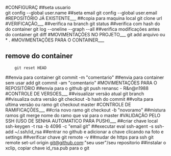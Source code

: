 #CONFIGURAÇ
##seta usuario	
		git config --global user.name
##seta email
		git config --global user.email
#REPOSITÓRIO JÁ EXISTENTE___
##copia para maquina local
		git clone url
#VERIFICAÇÃO___
##verifica na branch
		git status
##verifica com hash do do container
		git log  --oneline  --graph  --all
##verifica modificações antes do container
		git diff
#MOVIMENTAÇÕES  NO PROJETO___
		git add arquivo ou * .
#MOVIMENTAÇÕES PARA O CONTAINER___
##	remove do container
		git reset HEAD
##envia para container
		git commit -m "comentario"
##envia para container sem usar add 
		git commit -am "comentario"
#MOVIMENTAÇÕES PARA O REPOSITÓRIO
##envia para o github
		git push renansc  - R&n@n1988
#CONTROLE DE VERSOES___
##visualizar versão atual 
		git branch
##visualiza outra versão
		git checkout -b hash do commit
##volta para ultima versão  ou ramo
		git checkout master
#CONTROLE DE RAMIFICAÇÕES___
##cria novo ramo
		git checkout -b "novoramo"
##mistura ramos
		git  merge nome do ramo que vai para o master
#VALIDAÇÃO PELO SSH (USO DE SENHA AUTOMATICO PARA PUSH)___
##criar chave local
		ssh-keygen -t rsa -b 4096 -c "email git"
##executar
		eval ssh-agent  -s 
		ssh-add ~/.ssh/id_rsa
##entrar no github e adicionar a chave clicando na foto e settings
##verificar chave 
		git remote -v
##mudar de https para ssh
		git remote set-url origin git@github.com:"seu user"/seu repositorio
##instalar o xclip, copiar chave id_rsa.pub para o git

